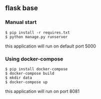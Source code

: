 ## flask base

### Manual start

    $ pip install -r requires.txt
    $ python manage.py runserver

this application will run on default port 5000

### Using docker-compose

    $ pip install docker-compose
    $ docker-compose build
    $ mkdir data
    $ docker-compose up

this application will run on port 8081
